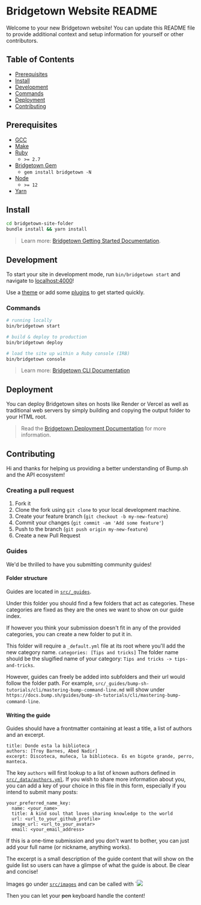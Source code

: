 # Bridgetown Website README

Welcome to your new Bridgetown website! You can update this README file to provide additional context and setup information for yourself or other contributors.

## Table of Contents

- [Prerequisites](#prerequisites)
- [Install](#install)
- [Development](#development)
- [Commands](#commands)
- [Deployment](#deployment)
- [Contributing](#contributing)

## Prerequisites

- [GCC](https://gcc.gnu.org/install/)
- [Make](https://www.gnu.org/software/make/)
- [Ruby](https://www.ruby-lang.org/en/downloads/)
  - `>= 2.7`
- [Bridgetown Gem](https://rubygems.org/gems/bridgetown)
  - `gem install bridgetown -N`
- [Node](https://nodejs.org)
  - `>= 12`
- [Yarn](https://yarnpkg.com)

## Install

```sh
cd bridgetown-site-folder
bundle install && yarn install
```
> Learn more: [Bridgetown Getting Started Documentation](https://www.bridgetownrb.com/docs/).

## Development

To start your site in development mode, run `bin/bridgetown start` and navigate to [localhost:4000](https://localhost:4000/)!

Use a [theme](https://github.com/topics/bridgetown-theme) or add some [plugins](https://www.bridgetownrb.com/plugins/) to get started quickly.

### Commands

```sh
# running locally
bin/bridgetown start

# build & deploy to production
bin/bridgetown deploy

# load the site up within a Ruby console (IRB)
bin/bridgetown console
```

> Learn more: [Bridgetown CLI Documentation](https://www.bridgetownrb.com/docs/command-line-usage)

## Deployment

You can deploy Bridgetown sites on hosts like Render or Vercel as well as traditional web servers by simply building and copying the output folder to your HTML root.

> Read the [Bridgetown Deployment Documentation](https://www.bridgetownrb.com/docs/deployment) for more information.

## Contributing

Hi and thanks for helping us providing a better understanding of Bump.sh and the API ecosystem!

### Creating a pull request

1. Fork it
2. Clone the fork using `git clone` to your local development machine.
3. Create your feature branch (`git checkout -b my-new-feature`)
4. Commit your changes (`git commit -am 'Add some feature'`)
5. Push to the branch (`git push origin my-new-feature`)
6. Create a new Pull Request

### Guides

We'd be thrilled to have you submitting community guides!

#### Folder structure

Guides are located in [`src/_guides`](https://github.com/bump-sh/docs/tree/main/src/_guides).

Under this folder you should find a few folders that act as categories.
These categories are fixed as they are the ones we want to show on our guide index.

If however you think your submission doesn't fit in any of the provided categories, you can create a new folder to put it in.

This folder will require a `_default.yml` file at its root where you'll add the new category name. `categories: [Tips and tricks]`
The folder name should be the slugified name of your category: `Tips and tricks -> tips-and-tricks`.

However, guides can freely be added into subfolders and their url would follow the folder path.
For example, `src/_guides/bump-sh-tutorials/cli/mastering-bump-command-line.md` will show under `https://docs.bump.sh/guides/bump-sh-tutorials/cli/mastering-bump-command-line`.

#### Writing the guide

Guides should have a frontmatter containing at least a title, a list of authors and an excerpt.
```
title: Donde esta la biblioteca
authors: [Troy Barnes, Abed Nadir]
excerpt: Discoteca, muñeca, la biblioteca. Es en bigote grande, perro, manteca.
```

The key `authors` will first lookup to a list of known authors defined in [`src/_data/authors.yml`](https://github.com/bump-sh/docs/blob/main/src/_data/authors.yml).
If you wish to share more information about you, you can add a key of your choice in this file in this form, especially if you intend to submit many posts:
```
your_preferred_name_key:
  name: <your_name>
  title: A kind soul that loves sharing knowledge to the world
  url: <url_to_your_github_profile>
  image_url: <url_to_your_avatar>
  email: <your_email_address>
```
If this is a one-time submission and you don't want to bother, you can just add your full name (or nickname, anything works).

The excerpt is a small description of the guide content that will show on the guide list so users can have a glimpse of what the guide is about. Be clear and concise!

Images go under [`src/images`](https://github.com/bump-sh/docs/tree/main/src/images) and can be called with `![](/images/guides/<your_image_name>)

Then you can let your ~~pen~~ keyboard handle the content!
